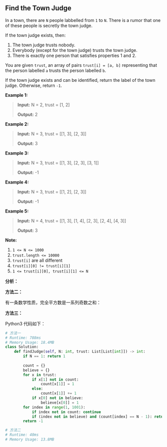 ## Find the Town Judge

In a town, there are `N` people labbelled from `1` to `N`. There is a rumor that one of these people is secretly the town judge.

If the town judge exists, then:

1. The town judge trusts nobody.
2. Everybody (except for the town judge) trusts the town judge.
3. There is exactly one person that satisfies properties 1 and 2.

You are given `trust`, an array of pairs `trust[i] = [a, b]` representing that the person labelled `a` trusts the person labelled `b`.

If the town judge exists and can be identified, return the label of the town judge. Otherwise, return `-1`.

**Example 1:**

> **Input:** N = 2, trust = [1, 2]
>
> **Output:** 2

**Example 2:**

> **Input:** N = 3, trust = [[1, 3], [2, 3]]
>
> **Output:** 3

**Example 3:**

> **Input:** N = 3, trust = [[1, 3], [2, 3], [3, 1]]
>
> **Output:** -1

**Example 4:**

> **Input:** N = 3, trust = [[1, 2], [2, 3]]
>
> **Output:** -1

**Example 5:**

> **Input:** N = 4, trust = [[1, 3], [1, 4], [2, 3], [2, 4], [4, 3]]
>
> **Output:** 3

**Note:**

1. `1 <= N <= 1000`
2. `trust.length <= 10000`
3. `trust[i]` are all different
4. `trust[i][0] != trust[i][1]`
5. `1 <= trust[i][0], trust[i][1] <= N`

**分析：**



**方法二：**

有一条数学性质，完全平方数是一系列奇数之和：



**方法三：**




Python3 代码如下：

```python
# 方法一
# Runtime: 788ms
# Memory Usage: 18.4MB
class Solution:
    def findJudge(self, N: int, trust: List[List[int]]) -> int:
        if N == 1: return 1
        
        count = {}
        believe = {}
        for x in trust:
            if x[1] not in count:
                count[x[1]] = 1
            else:
                count[x[1]] += 1
            if x[0] not in believe:
                believe[x[0]] = 1
        for index in range(1, 1001):
            if index not in count: continue
            if (index not in believe) and (count[index] == N - 1): return index
        return -1

# 方法二
# Runtime: 40ms
# Memory Usage: 13.8MB

```

